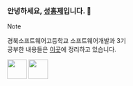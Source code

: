 ### 안녕하세요, [성홍제](https://daffy-stop-f69.notion.site/064fef310ae2418fa36304d85e581085?pvs=4)입니다. 👋

> [!note]
> 경북소프트웨어고등학교 소프트웨어개발과 3기   
> 공부한 내용들은 [이곳](https://github.com/HongjeHub)에 정리하고 있습니다.

<div display="flex">
<img height="45" src="https://skillicons.dev/icons?i=javascript&theme=light">
<img height="45" src="https://skillicons.dev/icons?i=react&theme=dark">
</div>
